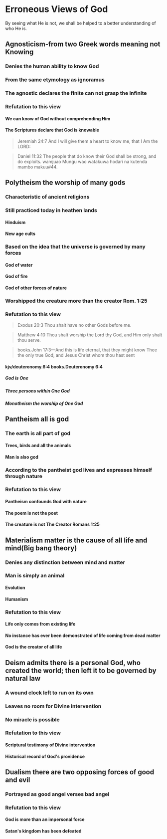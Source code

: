 
<h1>Erroneous Views of God</h1>
<p>By seeing what He is not&#44; we shall be helped to a better understanding of who He is.</p>
<h2>Agnosticism-from two Greek words meaning not Knowing</h2>
<h3>Denies the human ability to know God</h3>
<h3>From the same etymology as ignoramus</h3>
<h3>The agnostic declares the finite can not grasp the infinite</h3>
<h3>Refutation to this view</h3>
<h4>We can know of God without comprehending Him</h4>
<h4>The Scriptures declare that God is knowable</h4>
<blockquote>Jeremiah 24:7 And I will give them a heart to know me&#44; that I Am the LORD:</blockquote>
<blockquote>Daniel 11:32 The people that do know their God shall be strong&#44; and do exploits. wamjuao Mungu wao watakuwa hodari na kutenda mambo makuu#44.</blockquote>
<h2>Polytheism the worship of many gods</h2>
<h3>Characteristic of ancient religions</h3>
<h3>Still practiced today in heathen lands</h3>
<h4>Hinduism</h4>
<h4>New age cults</h4>
<h3>Based on the idea that the universe is governed by many forces</h3>
<h4>God of water</h4>
<h4>God of fire</h4>
<h4>God of other forces of nature</h4>
<h3>Worshipped the creature more than the creator Rom. 1:25</h3>
<h3>Refutation to this view</h3>
<blockquote>Exodus 20:3 Thou shalt have no other Gods before me.</blockquote>
<blockquote>Matthew 4:10 Thou shalt worship the Lord thy God&#44; and Him only shalt thou serve.</blockquote>
<blockquote>books.John 17:3&mdash;And this is life eternal&#44; that they might know Thee the only true God&#44; and Jesus Christ whom thou hast sent</blockquote>
<h4>kjv/deuteronomy.6:4 books.Deuteronomy 6:4</h4>
<h5>God is One</h5>
<h5>Three persons within One God</h5>
<h5>Monotheism the worship of One God</h5>
<h2>Pantheism all is god</h2>
<h3>The earth is all part of god</h3>
<h4>Trees&#44; birds and all the animals</h4>
<h4>Man is also god</h4>
<h3>According to the pantheist god lives and expresses himself through nature</h3>
<h3>Refutation to this view</h3>
<h4>Pantheism confounds God with nature</h4>
<h4>The poem is not the poet</h4>
<h4>The creature is not The Creator Romans 1:25</h4>
<h2>Materialism matter is the cause of all life and mind(Big bang theory)</h2>
<h3>Denies any distinction between mind and matter</h3>
<h3>Man is simply an animal</h3>
<h4>Evolution</h4>
<h4>Humanism</h4>
<h3>Refutation to this view</h3>
<h4>Life only comes from existing life</h4>
<h4>No instance has ever been demonstrated of life coming from dead matter</h4>
<h4>God is the creator of all life</h4>
<h2>Deism admits there is a personal God&#44; who created the world; then left it to be governed by natural law</h2>
<h3>A wound clock left to run on its own</h3>
<h3>Leaves no room for Divine intervention</h3>
<h3>No miracle is possible</h3>
<h3>Refutation to this view</h3>
<h4>Scriptural testimony of Divine intervention</h4>
<h4>Historical record of God&apos;s providence</h4>
<h2>Dualism there are two opposing forces of good and evil</h2>
<h3>Portrayed as good angel verses bad angel</h3>
<h3>Refutation to this view</h3>
<h4>God is more than an impersonal force</h4>
<h4>Satan&apos;s kingdom has been defeated</h4>